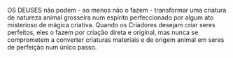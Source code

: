 ﻿OS DEUSES não podem - ao menos não o fazem -   transformar uma criatura de natureza animal grosseira num espírito perfeccionado por algum ato misterioso de mágica criativa. Quando os Criadores desejam criar seres perfeitos, eles o fazem por criação direta e original, mas nunca se comprometem a converter criaturas materiais e de origem animal em seres de perfeição num único passo.